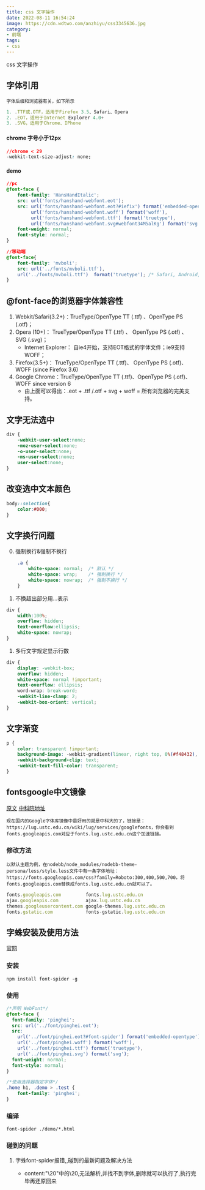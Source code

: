 ```yaml
---
title: css 文字操作
date: 2022-08-11 16:54:24
image: https://cdn.wdtwo.com/anzhiyu/css3345636.jpg
category: 
- 前端
tags: 
- css
---
```

css 文字操作
<!--more-->
## 字体引用
`字体后缀和浏览器有关，如下所示`
```js
1. .TTF或.OTF，适用于Firefox 3.5、Safari、Opera
2. .EOT，适用于Internet Explorer 4.0+
3. .SVG，适用于Chrome、IPhone
```
#### chrome 字号小于12px
```css
//chrome < 29
-webkit-text-size-adjust: none;
```
#### demo
```css
//pc
@font-face {
    font-family: 'HansHandItalic';
    src: url('fonts/hanshand-webfont.eot');
    src: url('fonts/hanshand-webfont.eot?#iefix') format('embedded-opentype'),
         url('fonts/hanshand-webfont.woff') format('woff'),
         url('fonts/hanshand-webfont.ttf') format('truetype'),
         url('fonts/hanshand-webfont.svg#webfont34M5alKg') format('svg');
    font-weight: normal;
    font-style: normal;
}
```
```css
//移动端
@font-face{
	font-family: 'mvboli';
	src: url('../fonts/mvboli.ttf'),
	url('../fonts/mvboli.ttf')  format('truetype'); /* Safari, Android, iOS */
}
```

## @font-face的浏览器字体兼容性

1. Webkit/Safari(3.2+)：TrueType/OpenType TT (.ttf) 、OpenType PS (.otf)；
2. Opera (10+)： TrueType/OpenType TT (.ttf) 、 OpenType PS (.otf) 、 SVG (.svg)；
    - Internet Explorer： 自ie4开始，支持EOT格式的字体文件；ie9支持WOFF；
3. Firefox(3.5+)： TrueType/OpenType TT (.ttf)、 OpenType PS (.otf)、 WOFF (since Firefox 3.6)
4. Google Chrome：TrueType/OpenType TT (.ttf)、OpenType PS (.otf)、WOFF since version 6
    - 由上面可以得出：.eot + .ttf /.otf + svg + woff = 所有浏览器的完美支持。


## 文字无法选中
```css
div {
    -webkit-user-select:none;
    -moz-user-select:none;
    -o-user-select:none;
    -ms-user-select:none;
    user-select:none;
}
```
## 改变选中文本颜色
```css
body::selection{
    color:#000;
}
```
## 文字换行问题

0. 强制换行&强制不换行
```css
    .a {
        white-space: normal;  /* 默认 */
        white-space: wrap;    /* 强制换行 */
        white-space: nowrap;  /* 强制不换行 */
    }
```
1. 不换超出部分用...表示
```css
div {
    width:100%;
    overflow: hidden;
    text-overflow:ellipsis;
    white-space: nowrap;
}
```
1. 多行文字规定显示行数
```css
div {
    display: -webkit-box;
    overflow: hidden;
    white-space: normal !important;
    text-overflow: ellipsis;
    word-wrap: break-word;
    -webkit-line-clamp: 2;
    -webkit-box-orient: vertical;
}
```
## 文字渐变
```css
p {
    color: transparent !important;
    background-image: -webkit-gradient(linear, right top, 0%(#f48432), 50%(#f3a6ca));
    -webkit-background-clip: text;
    -webkit-text-fill-color: transparent;
}
```
## fontsgoogle中文镜像
[原文](https://www.kancloud.cn/a632079/nodebb-cn/373547)
[中科院地址](https://lug.ustc.edu.cn/wiki/lug/services/googlefonts)

`现在国内的Google字体库镜像中最好用的就是中科大的了，链接是：https://lug.ustc.edu.cn/wiki/lug/services/googlefonts，你会看到fonts.googleapis.com对应于fonts.lug.ustc.edu.cn这个加速链接。`
### 修改方法
`以默认主题为例，在nodebb/node_modules/nodebb-theme-persona/less/style.less文件中有一条字体地址：https://fonts.googleapis.com/css?family=Roboto:300,400,500,700，将fonts.googleapis.com替换成fonts.lug.ustc.edu.cn就可以了。`
```js
fonts.googleapis.com         fonts.lug.ustc.edu.cn
ajax.googleapis.com          ajax.lug.ustc.edu.cn
themes.googleusercontent.com google-themes.lug.ustc.edu.cn
fonts.gstatic.com            fonts-gstatic.lug.ustc.edu.cn
```

## 字蛛安装及使用方法
[官网](http://font-spider.org/)
### 安装
```linux
npm install font-spider -g
```
### 使用
```css
/*声明 WebFont*/
@font-face {
  font-family: 'pinghei';
  src: url('../font/pinghei.eot');
  src:
    url('../font/pinghei.eot?#font-spider') format('embedded-opentype'),
    url('../font/pinghei.woff') format('woff'),
    url('../font/pinghei.ttf') format('truetype'),
    url('../font/pinghei.svg') format('svg');
  font-weight: normal;
  font-style: normal;
}

/*使用选择器指定字体*/
.home h1, .demo > .test {
    font-family: 'pinghei';
}
```
### 编译
```linux
font-spider ./demo/*.html
```
### 碰到的问题
1. 字蛛font-spider报错,<web font not found>,碰到的最新问题及解决方法
    - content:"\20"中的\20,无法解析,并找不到字体,删除就可以执行了,执行完毕再还原回来